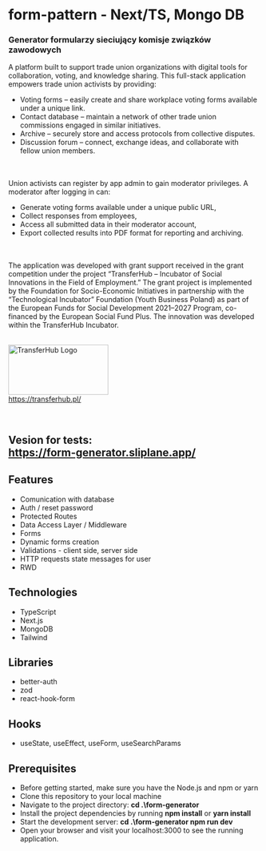 # form-pattern - Next/TS, Mongo DB
### Generator formularzy sieciujący komisje związków zawodowych
A platform built to support trade union organizations with digital tools for collaboration, voting, and knowledge sharing. This full-stack application empowers trade union activists by providing:
- Voting forms – easily create and share workplace voting forms available under a unique link.
- Contact database – maintain a network of other trade union commissions engaged in similar initiatives.
- Archive – securely store and access protocols from collective disputes.
- Discussion forum – connect, exchange ideas, and collaborate with fellow union members.

<br/>
<br/>
Union activists can register by app admin to gain moderator privileges. A moderator after logging in can:

- Generate voting forms available under a unique public URL,
- Collect responses from employees,
- Access all submitted data in their moderator account,
- Export collected results into PDF format for reporting and archiving.
<br/>
<br/>
The application was developed with grant support received in the grant competition under the project “TransferHub – Incubator of Social Innovations in the Field of Employment.” The grant project is implemented by the Foundation for Socio-Economic Initiatives in partnership with the “Technological Incubator” Foundation (Youth Business Poland) as part of the European Funds for Social Development 2021–2027 Program, co-financed by the European Social Fund Plus. The innovation was developed within the TransferHub Incubator.
<br/>
<br/>

  <img 
    src="https://github.com/user-attachments/assets/9b8272e5-a6fb-4a13-a69a-8720820d9055" 
    alt="TransferHub Logo" 
    width="200" 
    height="100"
  />
  <br/>
  https://transferhub.pl/
  


<br/>






## Vesion for tests: <br> https://form-generator.sliplane.app/ <br/> 
## Features

* Comunication with database
* Auth / reset password
* Protected Routes
* Data Access Layer / Middleware
* Forms
* Dynamic forms creation
* Validations - client side, server side
* HTTP requests state messages for user
* RWD


## Technologies

* TypeScript
* Next.js
* MongoDB
* Tailwind 


## Libraries

* better-auth
* zod
* react-hook-form
  
## Hooks
* useState, useEffect, useForm, useSearchParams

## Prerequisites
* Before getting started, make sure you have the Node.js and npm or yarn
* Clone this repository to your local machine
* Navigate to the project directory: **cd .\form-generator**
* Install the project dependencies by running **npm install** or **yarn install** 
* Start the development server: **cd .\form-generator npm run dev** 
* Open your browser and visit your localhost:3000 to see the running application.

 

